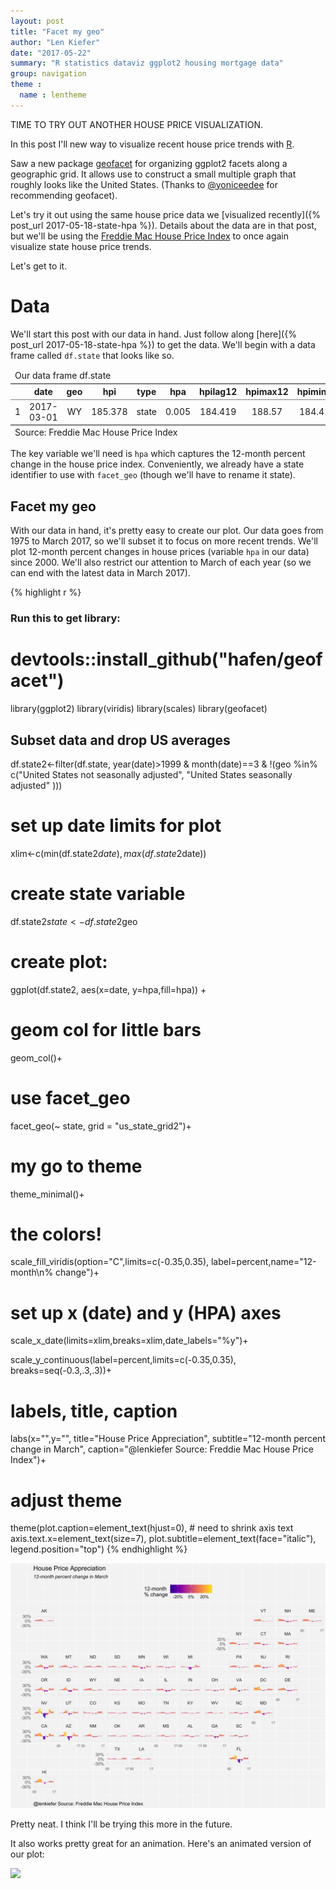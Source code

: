 ```yaml
---
layout: post
title: "Facet my geo"
author: "Len Kiefer"
date: "2017-05-22"
summary: "R statistics dataviz ggplot2 housing mortgage data"
group: navigation
theme :
  name : lentheme
---
```


TIME TO TRY OUT ANOTHER HOUSE PRICE VISUALIZATION.

In this post I'll new way to visualize recent house price trends with [R](https://www.r-project.org/). 

Saw a new package [geofacet](https://github.com/hafen/geofacet) for organizing ggplot2 facets along a geographic grid.  It allows use to construct a small multiple graph that roughly looks like the United States. (Thanks to [@yoniceedee](https://twitter.com/yoniceedee) for recommending geofacet). 

Let's try it out using the same house price data we [visualized recently]({% post_url 2017-05-18-state-hpa %}). Details about the data are in that post, but we'll be using the [Freddie Mac House Price Index](http://www.freddiemac.com/finance/house_price_index.html) to once again visualize state house price trends.

Let's get to it.

# Data

We'll start this post with our data in hand. Just follow along [here]({% post_url 2017-05-18-state-hpa %}) to get the data.  We'll begin with a data frame called `df.state` that looks like so.

<!--html_preserve--><table class='gmisc_table' style='border-collapse: collapse; margin-top: 1em; margin-bottom: 1em;' >
<thead>
<tr><td colspan='13' style='text-align: left;'>
Our data frame
df.state</td></tr>
<tr>
<th style='border-bottom: 1px solid grey; border-top: 2px solid grey;'> </th>
<th style='border-bottom: 1px solid grey; border-top: 2px solid grey; text-align: center;'>date</th>
<th style='border-bottom: 1px solid grey; border-top: 2px solid grey; text-align: center;'>geo</th>
<th style='border-bottom: 1px solid grey; border-top: 2px solid grey; text-align: center;'>hpi</th>
<th style='border-bottom: 1px solid grey; border-top: 2px solid grey; text-align: center;'>type</th>
<th style='border-bottom: 1px solid grey; border-top: 2px solid grey; text-align: center;'>hpa</th>
<th style='border-bottom: 1px solid grey; border-top: 2px solid grey; text-align: center;'>hpilag12</th>
<th style='border-bottom: 1px solid grey; border-top: 2px solid grey; text-align: center;'>hpimax12</th>
<th style='border-bottom: 1px solid grey; border-top: 2px solid grey; text-align: center;'>hpimin12</th>
<th style='border-bottom: 1px solid grey; border-top: 2px solid grey; text-align: center;'>us.hpa</th>
<th style='border-bottom: 1px solid grey; border-top: 2px solid grey; text-align: center;'>us.hpi</th>
<th style='border-bottom: 1px solid grey; border-top: 2px solid grey; text-align: center;'>up</th>
<th style='border-bottom: 1px solid grey; border-top: 2px solid grey; text-align: center;'>down</th>
</tr>
</thead>
<tbody>
<tr>
<td style='border-bottom: 2px solid grey; text-align: left;'>1</td>
<td style='border-bottom: 2px solid grey; text-align: center;'>2017-03-01</td>
<td style='border-bottom: 2px solid grey; text-align: center;'>WY</td>
<td style='border-bottom: 2px solid grey; text-align: center;'>185.378</td>
<td style='border-bottom: 2px solid grey; text-align: center;'>state</td>
<td style='border-bottom: 2px solid grey; text-align: center;'>0.005</td>
<td style='border-bottom: 2px solid grey; text-align: center;'>184.419</td>
<td style='border-bottom: 2px solid grey; text-align: center;'>188.57</td>
<td style='border-bottom: 2px solid grey; text-align: center;'>184.419</td>
<td style='border-bottom: 2px solid grey; text-align: center;'>0.064</td>
<td style='border-bottom: 2px solid grey; text-align: center;'>170.711</td>
<td style='border-bottom: 2px solid grey; text-align: center;'>0.064</td>
<td style='border-bottom: 2px solid grey; text-align: center;'>0.005</td>
</tr>
</tbody>
<tfoot><tr><td colspan='13'>
Source: Freddie Mac House Price Index</td></tr></tfoot>
</table><!--/html_preserve-->

The key variable we'll need is `hpa` which captures the 12-month percent change in the house price index. Conveniently, we already have a state identifier to use with `facet_geo` (though we'll have to rename it state).

## Facet my geo

With our data in hand, it's pretty easy to create our plot.  Our data goes from 1975 to March 2017, so we'll subset it to focus on more recent trends.  We'll plot 12-month percent changes in house prices (variable `hpa` in our data) since 2000. We'll also restrict our attention to March of each year (so we can end with the latest data in March 2017).


{% highlight r %}
### Run this to get library: 
# devtools::install_github("hafen/geofacet")
library(ggplot2)
library(viridis)
library(scales)
library(geofacet)

## Subset data and drop US averages
df.state2<-filter(df.state, 
                  year(date)>1999 & month(date)==3 & 
                    !(geo %in% c("United States not seasonally adjusted",
                                        "United States seasonally adjusted" )))

# set up date limits for plot
xlim<-c(min(df.state2$date),max(df.state2$date))

# create state variable
df.state2$state<-df.state2$geo

# create plot:
ggplot(df.state2, aes(x=date, y=hpa,fill=hpa)) +
  
  # geom col for little bars
  geom_col()+
  
  # use facet_geo
  facet_geo(~ state, grid = "us_state_grid2")+
  
  # my go to theme
  theme_minimal()+

  # the colors!
  scale_fill_viridis(option="C",limits=c(-0.35,0.35),
                     label=percent,name="12-month\n% change")+

  # set up x (date) and y (HPA) axes
  scale_x_date(limits=xlim,breaks=xlim,date_labels="%y")+
    
  scale_y_continuous(label=percent,limits=c(-0.35,0.35),
                     breaks=seq(-0.3,.3,.3))+
  
  # labels, title, caption
  labs(x="",y="",
       title="House Price Appreciation",
       subtitle="12-month percent change in March",
       caption="@lenkiefer Source: Freddie Mac House Price Index")+
  
  # adjust theme
  theme(plot.caption=element_text(hjust=0),
        # need to shrink axis text
        axis.text.x=element_text(size=7), 
        plot.subtitle=element_text(face="italic"),
        legend.position="top")
{% endhighlight %}

![plot of chunk 05-22-2017-plot1](/img/Rfig/05-22-2017-plot1-1.svg)

Pretty neat.  I think I'll be trying this more in the future.

It also works pretty great for an animation. Here's an animated version of our plot:

<img src="{{ site.url}}/img/charts_may_22_2017/geo facet hpa 05 22 2017.gif" >

